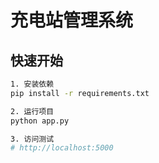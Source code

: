 # 充电站管理系统

## 快速开始
```bash
1. 安装依赖
pip install -r requirements.txt

2. 运行项目
python app.py

3. 访问测试
# http://localhost:5000